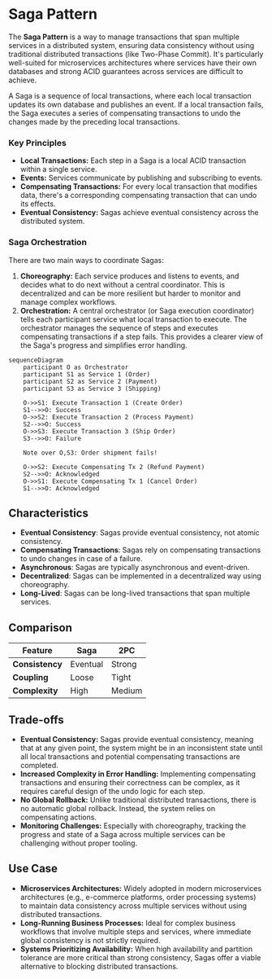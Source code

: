 # Saga Pattern



The **Saga Pattern** is a way to manage transactions that span multiple services in a distributed system, ensuring data consistency without using traditional distributed transactions (like Two-Phase Commit). It's particularly well-suited for microservices architectures where services have their own databases and strong ACID guarantees across services are difficult to achieve.

A Saga is a sequence of local transactions, where each local transaction updates its own database and publishes an event. If a local transaction fails, the Saga executes a series of compensating transactions to undo the changes made by the preceding local transactions.

### Key Principles

-   **Local Transactions:** Each step in a Saga is a local ACID transaction within a single service.
-   **Events:** Services communicate by publishing and subscribing to events.
-   **Compensating Transactions:** For every local transaction that modifies data, there's a corresponding compensating transaction that can undo its effects.
-   **Eventual Consistency:** Sagas achieve eventual consistency across the distributed system.

### Saga Orchestration

There are two main ways to coordinate Sagas:

1.  **Choreography:** Each service produces and listens to events, and decides what to do next without a central coordinator. This is decentralized and can be more resilient but harder to monitor and manage complex workflows.
2.  **Orchestration:** A central orchestrator (or Saga execution coordinator) tells each participant service what local transaction to execute. The orchestrator manages the sequence of steps and executes compensating transactions if a step fails. This provides a clearer view of the Saga's progress and simplifies error handling.

```mermaid
sequenceDiagram
    participant O as Orchestrator
    participant S1 as Service 1 (Order)
    participant S2 as Service 2 (Payment)
    participant S3 as Service 3 (Shipping)

    O->>S1: Execute Transaction 1 (Create Order)
    S1-->>O: Success
    O->>S2: Execute Transaction 2 (Process Payment)
    S2-->>O: Success
    O->>S3: Execute Transaction 3 (Ship Order)
    S3-->>O: Failure

    Note over O,S3: Order shipment fails!

    O->>S2: Execute Compensating Tx 2 (Refund Payment)
    S2-->>O: Acknowledged
    O->>S1: Execute Compensating Tx 1 (Cancel Order)
    S1-->>O: Acknowledged
```

## Characteristics

- **Eventual Consistency**: Sagas provide eventual consistency, not atomic consistency.
- **Compensating Transactions**: Sagas rely on compensating transactions to undo changes in case of a failure.
- **Asynchronous**: Sagas are typically asynchronous and event-driven.
- **Decentralized**: Sagas can be implemented in a decentralized way using choreography.
- **Long-Lived**: Sagas can be long-lived transactions that span multiple services.

## Comparison

| Feature | Saga | 2PC |
|---|---|---|
| **Consistency** | Eventual | Strong |
| **Coupling** | Loose | Tight |
| **Complexity** | High | Medium |

## Trade-offs

-   **Eventual Consistency:** Sagas provide eventual consistency, meaning that at any given point, the system might be in an inconsistent state until all local transactions and potential compensating transactions are completed.
-   **Increased Complexity in Error Handling:** Implementing compensating transactions and ensuring their correctness can be complex, as it requires careful design of the undo logic for each step.
-   **No Global Rollback:** Unlike traditional distributed transactions, there is no automatic global rollback. Instead, the system relies on compensating actions.
-   **Monitoring Challenges:** Especially with choreography, tracking the progress and state of a Saga across multiple services can be challenging without proper tooling.

## Use Case

-   **Microservices Architectures:** Widely adopted in modern microservices architectures (e.g., e-commerce platforms, order processing systems) to maintain data consistency across multiple services without using distributed transactions.
-   **Long-Running Business Processes:** Ideal for complex business workflows that involve multiple steps and services, where immediate global consistency is not strictly required.
-   **Systems Prioritizing Availability:** When high availability and partition tolerance are more critical than strong consistency, Sagas offer a viable alternative to blocking distributed transactions.

